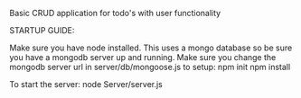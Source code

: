 Basic CRUD application for todo's with user functionality


STARTUP GUIDE:

Make sure you have node installed.
This uses a mongo database so be sure
you have a mongodb server up and running.
Make sure you change the mongodb server url in server/db/mongoose.js
to setup:
npm init
npm install

To start the server:
node Server/server.js
